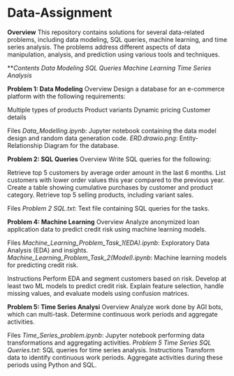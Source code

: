 # Data-Assignment

**Overview**
This repository contains solutions for several data-related problems, including data modeling, SQL queries, machine learning, and time series analysis. The problems address different aspects of data manipulation, analysis, and prediction using various tools and techniques.

***Contents
Data Modeling
SQL Queries
Machine Learning
Time Series Analysis*

**Problem 1: Data Modeling**
Overview
Design a database for an e-commerce platform with the following requirements:

Multiple types of products
Product variants
Dynamic pricing
Customer details

Files
*Data_Modelling.ipynb*: Jupyter notebook containing the data model design and random data generation code.
*ERD.drawio.png*: Entity-Relationship Diagram for the database.

**Problem 2: SQL Queries**
Overview
Write SQL queries for the following:

Retrieve top 5 customers by average order amount in the last 6 months.
List customers with lower order values this year compared to the previous year.
Create a table showing cumulative purchases by customer and product category.
Retrieve top 5 selling products, including variant sales.

Files
*Problem 2 SQL.txt*: Text file containing SQL queries for the tasks.


**Problem 4: Machine Learning**
Overview
Analyze anonymized loan application data to predict credit risk using machine learning models.

Files
*Machine_Learning_Problem_Task_1(EDA).ipynb*: Exploratory Data Analysis (EDA) and insights.
*Machine_Learning_Problem_Task_2(Model).ipynb*: Machine learning models for predicting credit risk.

Instructions
Perform EDA and segment customers based on risk.
Develop at least two ML models to predict credit risk.
Explain feature selection, handle missing values, and evaluate models using confusion matrices.

**Problem 5: Time Series Analysi**
Overview
Analyze work done by AGI bots, which can multi-task. Determine continuous work periods and aggregate activities.

Files
*Time_Series_problem.ipynb*: Jupyter notebook performing data transformations and aggregating activities.
*Problem 5 Time Series SQL Queries.txt*: SQL queries for time series analysis.
Instructions
Transform data to identify continuous work periods.
Aggregate activities during these periods using Python and SQL.
